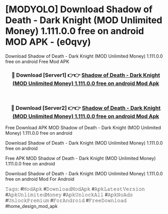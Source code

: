 # [MODYOLO] Download Shadow of Death - Dark Knight (MOD Unlimited Money) 1.111.0.0 free on android MOD APK - (e0qvy)
Download Shadow of Death - Dark Knight (MOD Unlimited Money) 1.111.0.0 free on android Free Mod APK

<div align="center">
<h3>🔴 Download [Server1] 👉👉 <a href="https://apk-comot.site?title=Shadow_of_Death_-_Dark_Knight_(MOD_Unlimited_Money)_1.111.0.0_free_on_android">Shadow of Death - Dark Knight (MOD Unlimited Money) 1.111.0.0 free on android Mod Apk</a></h3><br>

<h3>🔴 Download [Server2] 👉👉 <a href="https://apk-comot.site?title=Shadow_of_Death_-_Dark_Knight_(MOD_Unlimited_Money)_1.111.0.0_free_on_android">Shadow of Death - Dark Knight (MOD Unlimited Money) 1.111.0.0 free on android Mod Apk</a></h3>
</div>


Free Download APK MOD Shadow of Death - Dark Knight (MOD Unlimited Money) 1.111.0.0 free on android

Download Shadow of Death - Dark Knight (MOD Unlimited Money) 1.111.0.0 free on android 

Free APK MOD Shadow of Death - Dark Knight (MOD Unlimited Money) 1.111.0.0 free on android 

Download Shadow of Death - Dark Knight (MOD Unlimited Money) 1.111.0.0 free on android Mod For Android

𝚃𝚊𝚐𝚜: #𝙼𝚘𝚍𝙰𝚙𝚔 #𝙳𝚘𝚠𝚗𝚕𝚘𝚊𝚍𝙼𝚘𝚍𝙰𝚙𝚔 #𝙰𝚙𝚔𝙻𝚊𝚝𝚎𝚜𝚝𝚅𝚎𝚛𝚜𝚒𝚘𝚗 #𝙰𝚙𝚔𝚄𝚗𝚕𝚒𝚖𝚒𝚝𝚎𝚍𝙼𝚘𝚗𝚎𝚢 #𝙰𝚙𝚔𝚄𝚗𝚕𝚘𝚌𝚔𝙰𝚕𝚕 #𝙰𝚙𝚔𝙽𝚘𝙰𝚍𝚜 #𝚄𝚗𝚕𝚘𝚌𝚔𝙿𝚛𝚎𝚖𝚒𝚞𝚖 #𝙵𝚘𝚛𝙰𝚗𝚍𝚛𝚘𝚒𝚍 #𝙵𝚛𝚎𝚎𝙳𝚘𝚠𝚗𝚕𝚘𝚊𝚍 #home_design_mod_apk